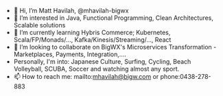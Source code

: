 - 👋 Hi, I’m Matt Havilah, @mhavilah-bigwx
- 👀 I’m interested in Java, Functional Programming, Clean Architectures, Scalable solutions
- 🌱 I’m currently learning Hybris Commerce; Kubernetes, Scala/FP/Monads/..., Kafka/Kinesis/Streaming/..., React
- 💞️ I’m looking to collaborate on BigWX's Microservices Transformation - Marketplaces, Payments, Integration,....
- Personally, I'm into:  Japanese Culture, Surfing, Cycling, Beach Volleyball, SCUBA, Soccer and watching almost any sport.
- 📫 How to reach me: mailto:mhavilah@bigw.com or phone:0438-278-883

<!---
mhavilah-bigwx/mhavilah-bigwx is a ✨ special ✨ repository because its `README.md` (this file) appears on your GitHub profile.
You can click the Preview link to take a look at your changes.
--->
